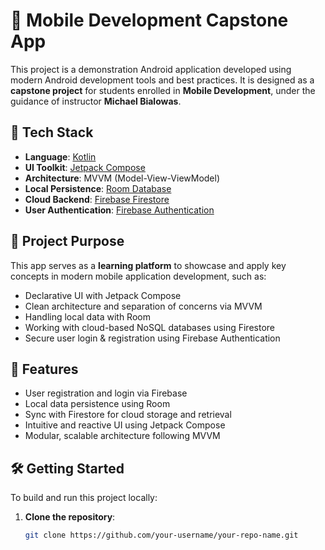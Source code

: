 # 📱 Mobile Development Capstone App

This project is a demonstration Android application developed using modern Android development tools and best practices. It is designed as a **capstone project** for students enrolled in **Mobile Development**, under the guidance of instructor **Michael Bialowas**.

## 🔧 Tech Stack

- **Language**: [Kotlin](https://kotlinlang.org/)
- **UI Toolkit**: [Jetpack Compose](https://developer.android.com/jetpack/compose)
- **Architecture**: MVVM (Model-View-ViewModel)
- **Local Persistence**: [Room Database](https://developer.android.com/training/data-storage/room)
- **Cloud Backend**: [Firebase Firestore](https://firebase.google.com/products/firestore)
- **User Authentication**: [Firebase Authentication](https://firebase.google.com/products/auth)

## 🧠 Project Purpose

This app serves as a **learning platform** to showcase and apply key concepts in modern mobile application development, such as:

- Declarative UI with Jetpack Compose
- Clean architecture and separation of concerns via MVVM
- Handling local data with Room
- Working with cloud-based NoSQL databases using Firestore
- Secure user login & registration using Firebase Authentication

## 📂 Features

- User registration and login via Firebase
- Local data persistence using Room
- Sync with Firestore for cloud storage and retrieval
- Intuitive and reactive UI using Jetpack Compose
- Modular, scalable architecture following MVVM

## 🛠️ Getting Started

To build and run this project locally:

1. **Clone the repository**:
   ```bash
   git clone https://github.com/your-username/your-repo-name.git
